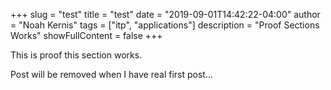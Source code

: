 +++
slug = "test"
title = "test"
date = "2019-09-01T14:42:22-04:00"
author = "Noah Kernis"
tags = ["itp", "applications"]
description = "Proof Sections Works"
showFullContent = false
+++

This is proof this section works.

Post will be removed when I have real first post...